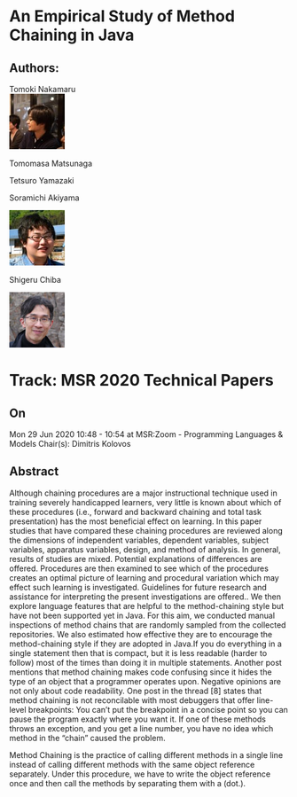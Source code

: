 

# An Empirical Study of Method Chaining in Java


## Authors:

 Tomoki Nakamaru  
     ![Author Avatar](./image1.jpg)



 Tomomasa Matsunaga

 Tetsuro Yamazaki

 Soramichi Akiyama

  ![Author Avatar](./image2.jpg)

   Shigeru Chiba

  ![Author Avatar](./image3.jpg)

 # Track: MSR 2020 Technical Papers


## On  
Mon 29 Jun 2020 10:48 - 10:54 at MSR:Zoom - Programming Languages & Models Chair(s): Dimitris Kolovos


## Abstract

 Although chaining procedures are a major instructional technique used in training severely handicapped learners, very little is known about which of these procedures (i.e., forward and backward chaining and total task presentation) has the most beneficial effect on learning. In this paper studies that have compared these chaining procedures are reviewed along the dimensions of independent variables, dependent variables, subject variables, apparatus variables, design, and method of analysis. In general, results of studies are mixed. Potential explanations of differences are offered. Procedures are then examined to see which of the procedures creates an optimal picture of learning and procedural variation which may effect such learning is investigated. Guidelines for future research and assistance for interpreting the present investigations are offered.. We then explore language features that
are helpful to the method-chaining style but have not been supported yet in Java. For this aim, we conducted manual inspections
of method chains that are randomly sampled from the collected
repositories. We also estimated how effective they are to encourage
the method-chaining style if they are adopted in Java.If you do everything in a single statement then that is
compact, but it is less readable (harder to follow) most
of the times than doing it in multiple statements.
Another post mentions that method chaining makes code confusing
since it hides the type of an object that a programmer operates upon.
Negative opinions are not only about code readability. One post in
the thread [8] states that method chaining is not reconcilable with
most debuggers that offer line-level breakpoints:
You can’t put the breakpoint in a concise point so you
can pause the program exactly where you want it. If
one of these methods throws an exception, and you
get a line number, you have no idea which method in
the “chain” caused the problem.

 Method Chaining is the practice of calling different methods in a single line instead of calling different methods with the same object reference separately. Under this procedure, we have to write the object reference once and then call the methods by separating them with a (dot.).